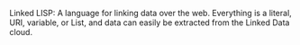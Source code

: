 Linked LISP: A language for linking data over the web.
Everything is a literal, URI, variable, or List, and data can easily be extracted from the Linked Data cloud.